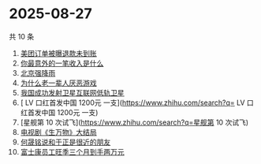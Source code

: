 # 2025-08-27

共 10 条

<!-- BEGIN -->
<!-- 最后更新时间 Wed Aug 27 2025 10:58:10 GMT+0800 (China Standard Time) -->

1. [美团订单被曝退款未到账](https://www.zhihu.com/search?q=美团订单被曝退款未到账)
1. [你最意外的一笔收入是什么](https://www.zhihu.com/search?q=你最意外的一笔收入是什么)
1. [北京强降雨](https://www.zhihu.com/search?q=北京强降雨)
1. [为什么老一辈人厌恶游戏](https://www.zhihu.com/search?q=为什么老一辈人厌恶游戏)
1. [我国成功发射卫星互联网低轨卫星](https://www.zhihu.com/search?q=我国成功发射卫星互联网低轨卫星)
1. [ LV 口红首发中国 1200元 一支](https://www.zhihu.com/search?q= LV
   口红首发中国 1200元 一支)
1. [星舰第 10 次试飞](https://www.zhihu.com/search?q=星舰第 10 次试飞)
1. [电视剧《生万物》大结局](https://www.zhihu.com/search?q=电视剧《生万物》大结局)
1. [何晟铭说和于正是很近的朋友](https://www.zhihu.com/search?q=何晟铭说和于正是很近的朋友)
1. [富士康员工旺季三个月到手两万元](https://www.zhihu.com/search?q=富士康员工旺季三个月到手两万元)

<!-- END -->
